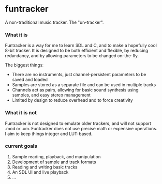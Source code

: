 # funtracker
A non-traditional music tracker. The "un-tracker".

### What it is
Funtracker is a way for me to learn SDL and C, and to make a hopefully cool 8-bit tracker.
It is designed to be both efficient and flexible, by reducing redundancy, and by allowing parameters to be changed on-the-fly.

The biggest things:
 - There are no instruments, just channel-persistent parameters to be saved and loaded
 - Samples are stored as a separate file and can be used in multiple tracks
 - Channels act as pairs, allowing for basic sound synthesis using samples, and easy stereo management
 - Limited by design to reduce overhead and to force creativity

### What it is not
Funtracker is not designed to emulate older trackers, and will not support .mod or .xm.
Funtracker does not use precise math or expensive operations. I aim to keep things integer and LUT-based.

### current goals
 1. Sample reading, playback, and manipulation
 2. Development of sample and track formats
 3. Reading and writing basic tracks
 4. An SDL UI and live playback
 5. ...
